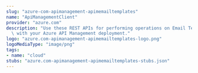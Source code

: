 ```yaml
---
slug: "azure-com-apimanagement-apimemailtemplates"
name: "ApiManagementClient"
provider: "azure.com"
description: "Use these REST APIs for performing operations on Email Templates associated\
  \ with your Azure API Management deployment."
logo: "azure.com-apimanagement-apimemailtemplates-logo.png"
logoMediaType: "image/png"
tags:
- name: "cloud"
stubs: "azure.com-apimanagement-apimemailtemplates-stubs.json"
---
```

